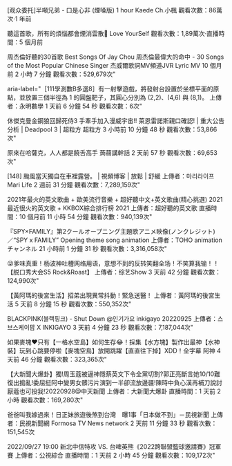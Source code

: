 [观众委托]半噸兄弟 - 口是心非 (煙嗓版) 1 hour 
Kaede Ch.小楓 
觀看次數：86萬次·1 年前

聽這首歌，所有的煩惱都會煙消雲散🌿
Love YourSelf 
觀看次數：1,89萬次·直播時間：5 個月前 

周杰倫好聽的30首歌 Best Songs Of Jay Chou 周杰倫最偉大的命中 - 30 Songs of the Most Popular Chinese Singer 
杰威爾歌詞MV頻道JVR Lyric MV 
10 個月前 2 小時 7 分鐘 
觀看次數：529,679次"

aria-label="［111學測數Β多選8］有一射擊遊戲，將發射台設置於坐標平面的原點，並放置三個半徑為 1 的圓盤靶子，其圓心分別為 (2,2)、(4,6) 與 (8,1)。 
上傳者：永明數學 
1 天前 6 分鐘 54 秒 
觀看次數：6次"

休傑克曼金鋼狼回歸死侍3 手牽手加入漫威宇宙!! 萊恩雷諾斯親口確認! | 重大公告分析 | Deadpool 3 | 超粒方 
超粒方 
3 小時前 10 分鐘 48 秒 
觀看次數：53,866次"

原來在哈薩克，人人都是饒舌高手 
蒟蒻講幹話 
2 天前 57 秒 
觀看次數：69,653次"

[148] 颱風當天獨自在車裡露營。 | 視頻博客 | 放鬆 | 舒緩 
上傳者：마리라이프 Mari Life 
2 週前 31 分鐘 
觀看次數：7,289,159次"

2021年最火的英文歌曲 + 歐美流行音樂 + 超好聽中文+英文歌曲(精心挑選) 2021最近很火的英文歌 + KKBOX綜合排行榜 2021
上傳者：超好聽的英文歌 
直播時間：10 個月前 11 小時 54 分鐘 
觀看次數：940,139次"

『SPY×FAMILY』第2クールオープニング主題歌アニメ映像(ノンクレジット)／“SPY x FAMILY” Opening theme song animation 
上傳者：TOHO animation チャンネル 
21 小時前 1 分鐘 31 秒 
觀看次數：3,316,058次"

😜爹味真重！杨波神吐槽网络用语，意想不到的反转笑翻全场！不笑算我输！！【脱口秀大会S5 Rock&Roast】 
上傳者：综艺Show 
3 天前 42 分鐘 
觀看次數：124,990次"

【黃阿瑪的後宮生活】招弟出現異常抖動！緊急送醫！ 
上傳者：黃阿瑪的後宮生活 
5 天前 8 分鐘 15 秒 
觀看次數：550,352次"

BLACKPINK(블랙핑크) - Shut Down @인기가요 inkigayo 20220925 
上傳者：스브스케이팝 X INKIGAYO
3 天前 4 分鐘 23 秒 
觀看次數：7,187,044次"

如果麥塊❤只有【一格水空島】如何生存😂！採集【水方塊】製作出最神【水神裝】玩到心跳要停啦【麥塊空島】放開跳躍【直直往下掉】XDD！全字幕 
阿神 
4 天前 46 分鐘 
觀看次數：323,365次"

【大新聞大爆卦】獨!周玉蔻被逼神隱蔡英文下令全黨切割?郭正亮斷言她10/10難復出搗亂!委屈挺阿中變男女髒污片演到一半卻流放邊疆!陳時中負心漢再補刀說討厭蔻也可投我!20220928@中天新聞 
上傳者：大新聞大爆卦 
直播時間：1 天前 2 小時 
觀看次數：169,280次"

爸爸叫我嫁過來！日正妹旅遊後煞到台灣　曝1事「日本做不到」－民視新聞 
上傳者：民視新聞網 Formosa TV News network 
2 天前 11 分鐘 33 秒 
觀看次數：151,545次

2022/09/27 19:00 新北中信特攻 VS. 台啤英熊《2022跨聯盟籃球邀請賽》冠軍賽 
上傳者：公視綜合 
直播時間：1 天前 2 小時 45 分鐘 
觀看次數：109,172次"